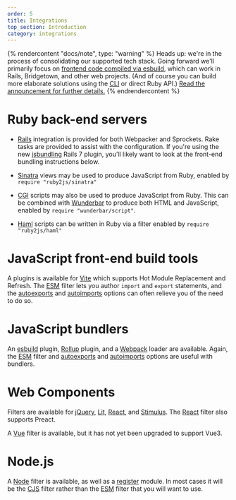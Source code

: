 ```yaml
---
order: 5
title: Integrations
top_section: Introduction
category: integrations
---
```


{% rendercontent "docs/note", type: "warning" %}
Heads up: we're in the process of consolidating our supported tech stack. Going forward we'll primarily focus on [frontend code compiled via esbuild](https://github.com/ruby2js/ruby2js/tree/master/packages/esbuild-plugin), which can work in Rails, Bridgetown, and other web projects. (And of course you can build more elaborate solutions using the [CLI](/docs/cli) or direct Ruby API.) [Read the announcement for further details.](/updates/future-of-ruby2js/)
{% endrendercontent %}

# Ruby back-end servers

* [Rails](../examples/rails/) integration is provided
   for both Webpacker and Sprockets.  Rake tasks are provided to assist with
   the configuration. If you're using the new [jsbundling](https://github.com/rails/jsbundling-rails)
   Rails 7 plugin, you'll likely want to look at the front-end bundling instructions below.

* [Sinatra](https://github.com/ruby2js/ruby2js/blob/master/lib/ruby2js/sinatra.rb)
  views may be used to produce JavaScript from Ruby, enabled by
  `require "ruby2js/sinatra"`

* [CGI](https://github.com/ruby2js/ruby2js/blob/master/lib/ruby2js/cgi.rb)
  scripts may also be used to produce JavaScript from Ruby.
  This can be combined with [Wunderbar](https://github.com/rubys/wunderbar) to
  produce both HTML and JavaScript, enabled by `require "wunderbar/script"`.

* [Haml](https://github.com/ruby2js/ruby2js/blob/master/lib/ruby2js/haml.rb)
  scripts can be written in Ruby via a filter enabled by `require
  "ruby2js/haml"`

# JavaScript front-end build tools

A plugins is available for [Vite](https://www.npmjs.com/package/@ruby2js/vite-plugin) which supports Hot Module Replacement and Refresh.  The [ESM](/docs/filters/esm)
filter lets you author `import` and `export` statements, and the
[autoexports](/docs/options#auto-exports) and
[autoimports](/docs/options#auto-imports) options can often relieve you of the
need to do so.

# JavaScript bundlers

An [esbuild](https://www.npmjs.com/package/@ruby2js/esbuild-plugin) plugin,
[Rollup](https://www.npmjs.com/package/@ruby2js/rollup-plugin) plugin,
and a [Webpack](https://www.npmjs.com/package/@ruby2js/webpack-loader) loader are
available.  Again, the [ESM](/docs/filters/esm)
filter and [autoexports](/docs/options#auto-exports) and
[autoimports](/docs/options#auto-imports) options are useful with bundlers.

# Web Components

Filters are available for [jQuery](/docs/filters/jquery), [Lit](/docs/filters/lit),
[React](/docs/filters/react), and [Stimulus](/docs/filters/stimulus).  The
[React](/docs/filters/react) filter also supports Preact.

A [Vue](/docs/filters/vue) filter is available, but it has not yet been
upgraded to support Vue3.

# Node.js

A [Node](/docs/filters/node) filter is available, as well as a 
[register](https://www.npmjs.com/package/@ruby2js/register) module.  In most
cases it will be the [CJS](/docs/filters/cjs) filter rather than the
[ESM](/docs/filters/esm) filter that you will want to use.

